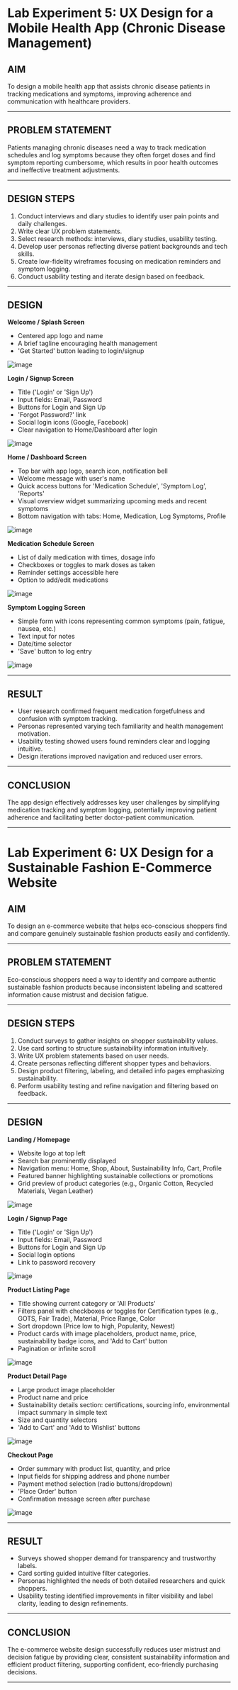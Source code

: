# Lab Experiment 5: UX Design for a Mobile Health App (Chronic Disease Management)

## AIM  
To design a mobile health app that assists chronic disease patients in tracking medications and symptoms, improving adherence and communication with healthcare providers.

---

## PROBLEM STATEMENT  
Patients managing chronic diseases need a way to track medication schedules and log symptoms because they often forget doses and find symptom reporting cumbersome, which results in poor health outcomes and ineffective treatment adjustments.

---

## DESIGN STEPS  
1. Conduct interviews and diary studies to identify user pain points and daily challenges.  
2. Write clear UX problem statements.  
3. Select research methods: interviews, diary studies, usability testing.  
4. Develop user personas reflecting diverse patient backgrounds and tech skills.  
5. Create low-fidelity wireframes focusing on medication reminders and symptom logging.  
6. Conduct usability testing and iterate design based on feedback.

---

## DESIGN

**Welcome / Splash Screen**  
- Centered app logo and name  
- A brief tagline encouraging health management  
- 'Get Started' button leading to login/signup  

![image](https://github.com/user-attachments/assets/0fd66486-e6de-4299-a3a1-d969ed199620)


**Login / Signup Screen**  
- Title ('Login' or 'Sign Up')  
- Input fields: Email, Password  
- Buttons for Login and Sign Up  
- 'Forgot Password?' link  
- Social login icons (Google, Facebook)  
- Clear navigation to Home/Dashboard after login  

![image](https://github.com/user-attachments/assets/323adea4-8cb0-4af7-9726-2a066c491315)


**Home / Dashboard Screen**  
- Top bar with app logo, search icon, notification bell  
- Welcome message with user's name  
- Quick access buttons for 'Medication Schedule', 'Symptom Log', 'Reports'  
- Visual overview widget summarizing upcoming meds and recent symptoms  
- Bottom navigation with tabs: Home, Medication, Log Symptoms, Profile  

![image](https://github.com/user-attachments/assets/9d60d387-beba-4a02-ac4b-539c20bdc14a)


**Medication Schedule Screen**  
- List of daily medication with times, dosage info  
- Checkboxes or toggles to mark doses as taken  
- Reminder settings accessible here  
- Option to add/edit medications  

![image](https://github.com/user-attachments/assets/e34c7fe4-3961-4bb2-8fac-7dbe9b65a809)


**Symptom Logging Screen**  
- Simple form with icons representing common symptoms (pain, fatigue, nausea, etc.)  
- Text input for notes  
- Date/time selector  
- 'Save' button to log entry  

![image](https://github.com/user-attachments/assets/c4e913af-d614-4bf0-a601-fcc051ec6fec)


---

## RESULT  
- User research confirmed frequent medication forgetfulness and confusion with symptom tracking.  
- Personas represented varying tech familiarity and health management motivation.  
- Usability testing showed users found reminders clear and logging intuitive.  
- Design iterations improved navigation and reduced user errors.

---

## CONCLUSION  
The app design effectively addresses key user challenges by simplifying medication tracking and symptom logging, potentially improving patient adherence and facilitating better doctor-patient communication.

---

# Lab Experiment 6: UX Design for a Sustainable Fashion E-Commerce Website

## AIM  
To design an e-commerce website that helps eco-conscious shoppers find and compare genuinely sustainable fashion products easily and confidently.

---

## PROBLEM STATEMENT  
Eco-conscious shoppers need a way to identify and compare authentic sustainable fashion products because inconsistent labeling and scattered information cause mistrust and decision fatigue.

---

## DESIGN STEPS  
1. Conduct surveys to gather insights on shopper sustainability values.  
2. Use card sorting to structure sustainability information intuitively.  
3. Write UX problem statements based on user needs.  
4. Create personas reflecting different shopper types and behaviors.  
5. Design product filtering, labeling, and detailed info pages emphasizing sustainability.  
6. Perform usability testing and refine navigation and filtering based on feedback.

---

## DESIGN

**Landing / Homepage**  
- Website logo at top left  
- Search bar prominently displayed  
- Navigation menu: Home, Shop, About, Sustainability Info, Cart, Profile  
- Featured banner highlighting sustainable collections or promotions  
- Grid preview of product categories (e.g., Organic Cotton, Recycled Materials, Vegan Leather)  

![image](https://github.com/user-attachments/assets/66600bee-74da-47a2-acce-9fe7a1f2236a)


**Login / Signup Page**  
- Title ('Login' or 'Sign Up')  
- Input fields: Email, Password  
- Buttons for Login and Sign Up  
- Social login options  
- Link to password recovery  

![image](https://github.com/user-attachments/assets/fec921fb-42bc-4653-a215-07d74c7b26f9)


**Product Listing Page**  
- Title showing current category or 'All Products'  
- Filters panel with checkboxes or toggles for Certification types (e.g., GOTS, Fair Trade), Material, Price Range, Color  
- Sort dropdown (Price low to high, Popularity, Newest)  
- Product cards with image placeholders, product name, price, sustainability badge icons, and 'Add to Cart' button  
- Pagination or infinite scroll  

![image](https://github.com/user-attachments/assets/5a8ce1ce-2baa-40a3-b3d9-0a75378024a0)


**Product Detail Page**  
- Large product image placeholder  
- Product name and price  
- Sustainability details section: certifications, sourcing info, environmental impact summary in simple text  
- Size and quantity selectors  
- 'Add to Cart' and 'Add to Wishlist' buttons  

![image](https://github.com/user-attachments/assets/5c6baf06-8713-467c-9ef2-546bab029067)


**Checkout Page**  
- Order summary with product list, quantity, and price  
- Input fields for shipping address and phone number  
- Payment method selection (radio buttons/dropdown)  
- 'Place Order' button  
- Confirmation message screen after purchase  

![image](https://github.com/user-attachments/assets/36f4e101-4d99-4258-90ce-db3d950845c5)

---

## RESULT  
- Surveys showed shopper demand for transparency and trustworthy labels.  
- Card sorting guided intuitive filter categories.  
- Personas highlighted the needs of both detailed researchers and quick shoppers.  
- Usability testing identified improvements in filter visibility and label clarity, leading to design refinements.

---

## CONCLUSION  
The e-commerce website design successfully reduces user mistrust and decision fatigue by providing clear, consistent sustainability information and efficient product filtering, supporting confident, eco-friendly purchasing decisions.

---
